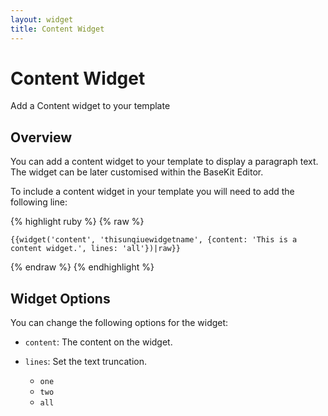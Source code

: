 ```yaml
---
layout: widget
title: Content Widget
---
```


# Content Widget

Add a Content widget to your template

## Overview

You can add a content widget to your template to display a paragraph text. The widget can be later customised within the BaseKit Editor. 

To include a content widget in your template you will need to add the following line:

{% highlight ruby %}
{% raw %}

	{{widget('content', 'thisunqiuewidgetname', {content: 'This is a content widget.', lines: 'all'})|raw}}

{% endraw %}
{% endhighlight %}

## Widget Options

You can change the following options for the widget:

* ```content```: The content on the widget.

* ```lines```: Set the text truncation.

  * ```one```
  * ```two```
  * ```all```
